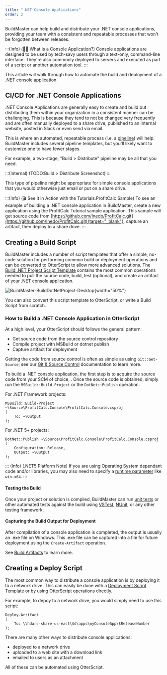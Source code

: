 ```yaml
---
title: ".NET Console Applications"
order: 2
---
```



BuildMaster can help build and distribute your .NET console applications, providing your team with  a consistent and repeatable  processes that won't be forgotten between releases.

:::(Info) (👨‍🏫 What is a Console Application?)
Console applications are designed to be used by tech-savy users through a text-only, command-line interface.  They're also commonly deployed to servers and executed as part of a script or another automation tool.
:::

This article will walk through how to automate the build and deployment of a .NET console application. 

## CI/CD for .NET Console Applications

.NET Console Applications are generally easy to create and build but distributing them within your organization in a consistent manner can be challenging. This is because they tend to not be changed very frequently and are often manually deployed to a share drive, published to an internal website, posted in Slack or even send via email.

This is where an automated, repeatable process (i.e. a [pipeline](/docs/buildmaster/deployment-continuous-delivery/buildmaster-pipelines)) will help. BuildMaster includes several pipeline templates, but you'll likely want to customize one to have fewer stages. 

For example, a two-stage, "Build > Distribute" pipeline may be all that you need.

:::(Internal) (TODO:Build > Distribute Screenshot)
:::

This type of pipeline might be appropriate for simple console applications that you would otherwise just email or put on a share drive.

:::(Info) (🎬 See it in Action with the Tutorials.ProfitCalc Sample)
To see an example of building a .NET console application in BuildMaster, create a new application using the ProfitCalc Tutorial sample application. This sample will get source code from [https://github.com/Inedo/ProfitCalc.git](https://github.com/Inedo/ProfitCalc.git){target="_blank"}, capture an artifact, then deploy to a share drive.
:::


## Creating a Build Script

BuildMaster includes a number of script templates that offer a simple, no-code solution for performing common build or deployment operations and can be converted to OtterScript to allow more advanced solutions. The [Build .NET Project Script Template](/docs/buildmaster/builds-continuous-integration/buildmaster-build-scripts/buildmaster-build-net-project-script-template) contains the most common operations needed to pull the source code, build, test (optional), and create an artifact of your .NET console application.

![BuildMaster-BuildDotNetProject-Desktop](/resources/docs/BuildMaster-BuildDotNetProject-Desktop.png){width="50%"}

You can also convert this script template to OtterScript, or write a Build Script from scratch.

### How to Build a .NET Console Application in OtterScript 
At a high level, your OtterScript should follows the general pattern:
 - Get source code from the source control repository
 - Compile project with MSBuild or dotnet publish
 - Capture artifact for deployment

Getting the code from source control is often as simple as using `Git::Get-Source`; see our [Git & Source Control](/docs/buildmaster/builds-continuous-integration/buildmaster-git-source-control) documentation to learn more.

To build a .NET console application, the first step is to acquire the source code from your SCM of choice, . Once the source code is obtained, simply run the `MSBuild::Build-Project` or the `DotNet::Publish` operation.

For .NET Framework projects:
```
MSBuild::Build-Project ~\Source\ProfitCalc.Console\ProfitCalc.Console.csproj
(
    To: ~\Output
);
```

For .NET 5+ projects:
```
DotNet::Publish ~\Source\ProfitCalc.Console\ProfitCalc.Console.csproj
(
    Configuration: Release,
    Output: ~\Output
);
```

::: (Info) (.NET5 Platform Note)
If you are using Operating System dependant code and/or libraries, you may also need to specify a [runtime parameter](https://learn.microsoft.com/en-us/dotnet/core/rid-catalog) like `win-x64`.
:::

#### Testing the Build

Once your project or solution is compiled, BuildMaster can run [unit tests](/docs/buildmaster/builds-continuous-integration/automated-testing-verification/buildmaster-ci-cd-testing-and-verification-unit-tests) or other automated tests against the build using [VSTest](/docs/buildmaster/development-platforms/buildmaster-platforms-dotnet/buildmaster-platforms-dot-net-vstest), [NUnit](/docs/buildmaster/development-platforms/buildmaster-platforms-dotnet/buildmaster-platforms-dot-net-nunit), or any other testing framework.

#### Capturing the Build Output for Deployment

After compilation of a console application is completed, the output is usually an .exe file on Windows. This .exe file can be captured into a file for future deployment using the `Create-Artifact` operation. 

See [Build Artifacts](/docs/buildmaster/builds-continuous-integration/buildmaster-artifacts) to learn more.

## Creating a Deploy Script	
The most common way to distribute a console application is by deploying it to a network drive. This can easily be done with a [Deployment Script Template](/docs/buildmaster/deployment-continuous-delivery/buildmaster-deployment-scripts) or by using OtterScript operations directly.  

For example, to depoy to a network drive, you would simply need to use this script:

```
Deploy-Artifact
(
    To: \\hdars-share-us-east\$d\apps\myConsoleApp\$ReleaseNumber
);
```

There are many other ways to distribute console applications:

 - deployed to a network drive
 - uploaded to a web site with a download link
 - emailed to users as an attachment 

All of these can be automated using OtterScript.
